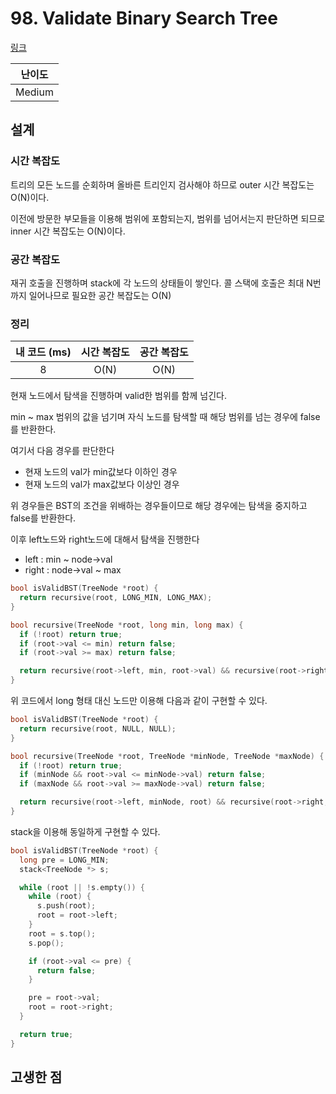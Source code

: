 # 98. Validate Binary Search Tree

[링크](https://leetcode.com/problems/validate-binary-search-tree/)

| 난이도 |
| :----: |
| Medium |

## 설계

### 시간 복잡도

트리의 모든 노드를 순회하며 올바른 트리인지 검사해야 하므로 outer 시간 복잡도는 O(N)이다.

이전에 방문한 부모들을 이용해 범위에 포함되는지, 범위를 넘어서는지 판단하면 되므로 inner 시간 복잡도는 O(N)이다.

### 공간 복잡도

재귀 호출을 진행하며 stack에 각 노드의 상태들이 쌓인다. 콜 스택에 호출은 최대 N번까지 일어나므로 필요한 공간 복잡도는 O(N)

### 정리

| 내 코드 (ms) | 시간 복잡도 | 공간 복잡도 |
| :----------: | :---------: | :---------: |
|      8       |    O(N)     |    O(N)     |

현재 노드에서 탐색을 진행하며 valid한 범위를 함께 넘긴다.

min ~ max 범위의 값을 넘기며 자식 노드를 탐색할 때 해당 범위를 넘는 경우에 false를 반환한다.

여기서 다음 경우를 판단한다

- 현재 노드의 val가 min값보다 이하인 경우
- 현재 노드의 val가 max값보다 이상인 경우

위 경우들은 BST의 조건을 위배하는 경우들이므로 해당 경우에는 탐색을 중지하고 false를 반환한다.

이후 left노드와 right노드에 대해서 탐색을 진행한다

- left : min ~ node->val
- right : node->val ~ max

```cpp
bool isValidBST(TreeNode *root) {
  return recursive(root, LONG_MIN, LONG_MAX);
}

bool recursive(TreeNode *root, long min, long max) {
  if (!root) return true;
  if (root->val <= min) return false;
  if (root->val >= max) return false;

  return recursive(root->left, min, root->val) && recursive(root->right, root->val, max);
}
```

위 코드에서 long 형태 대신 노드만 이용해 다음과 같이 구현할 수 있다.

```cpp
bool isValidBST(TreeNode *root) {
  return recursive(root, NULL, NULL);
}

bool recursive(TreeNode *root, TreeNode *minNode, TreeNode *maxNode) {
  if (!root) return true;
  if (minNode && root->val <= minNode->val) return false;
  if (maxNode && root->val >= maxNode->val) return false;

  return recursive(root->left, minNode, root) && recursive(root->right, root, maxNode);
}
```

stack을 이용해 동일하게 구현할 수 있다.

```cpp
bool isValidBST(TreeNode *root) {
  long pre = LONG_MIN;
  stack<TreeNode *> s;

  while (root || !s.empty()) {
    while (root) {
      s.push(root);
      root = root->left;
    }
    root = s.top();
    s.pop();

    if (root->val <= pre) {
      return false;
    }

    pre = root->val;
    root = root->right;
  }

  return true;
}
```

## 고생한 점
